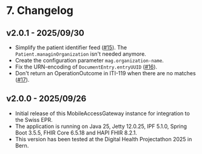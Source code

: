 # 7. Changelog

## v2.0.1 - 2025/09/30

- Simplify the patient identifier feed ([#15](https://github.com/ahdis/MobileAccessGateway/issues/15)).
  The `Patient.managinOrganization` isn't needed anymore.
- Create the configuration parameter `mag.organization-name`.
- Fix the URN-encoding of `DocumentEntry.entryUUID` ([#16](https://github.com/ahdis/MobileAccessGateway/issues/16)).
- Don't return an OperationOutcome in ITI-119 when there are no matches
  ([#17](https://github.com/ahdis/MobileAccessGateway/issues/17)).

## v2.0.0 - 2025/09/26

- Initial release of this MobileAccessGateway instance for integration to the Swiss EPR.
- The application is running on Java 25, Jetty 12.0.25, IPF 5.1.0, Spring Boot 3.5.5, FHIR Core 6.5.18 and HAPI FHIR
  8.2.1.
- This version has been tested at the Digital Health Projectathon 2025 in Bern.
